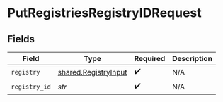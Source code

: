 # PutRegistriesRegistryIDRequest


## Fields

| Field                                                        | Type                                                         | Required                                                     | Description                                                  |
| ------------------------------------------------------------ | ------------------------------------------------------------ | ------------------------------------------------------------ | ------------------------------------------------------------ |
| `registry`                                                   | [shared.RegistryInput](../../models/shared/registryinput.md) | :heavy_check_mark:                                           | N/A                                                          |
| `registry_id`                                                | *str*                                                        | :heavy_check_mark:                                           | N/A                                                          |